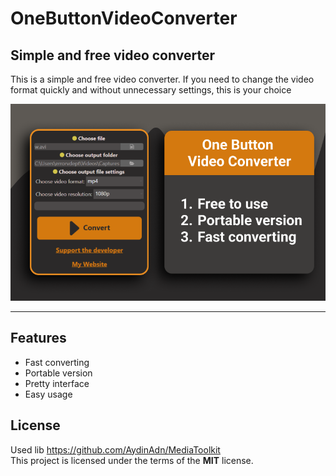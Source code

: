 # OneButtonVideoConverter

## Simple and free video converter



This is a simple and free video converter. If you need to change the video format quickly and without unnecessary settings, this is your choice

![Converter Preview](https://github.com/ErrorVdept/OneButtonVideoConverter/blob/main/preview.png)

---



## Features
- Fast converting
- Portable version
- Pretty interface
- Easy usage

## License
Used lib https://github.com/AydinAdn/MediaToolkit </br>
This project is licensed under the terms of the **MIT** license.
